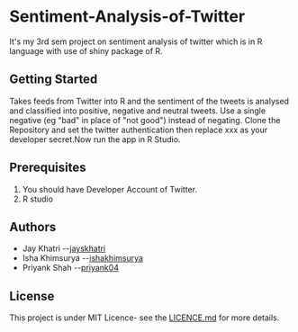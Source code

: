# Sentiment-Analysis-of-Twitter
It's my 3rd sem project on sentiment analysis of twitter which is in R language with use of shiny package of R.

## Getting Started
Takes feeds from Twitter into R and the sentiment of the tweets is analysed and classified into positive, negative and neutral tweets.
Use a single negative (eg "bad" in place of "not good") instead of negating.
Clone the Repository and set the twitter authentication then replace xxx as your developer secret.Now run the app in R Studio.

## Prerequisites
1. You should have Developer Account of Twitter.
2. R studio

## Authors
- Jay Khatri --[jayskhatri](https://github.com/jayskhatri)
- Isha Khimsurya --[ishakhimsurya](https://github.com/ishakhimsurya)
- Priyank Shah --[priyank04](https://github.com/priyank04)

## License
This project is under MIT Licence- see the [LICENCE.md](https://github.com/jayskhatri/Sentiment-Analysis-of-Twitter/blob/master/LICENSE) for more details.
